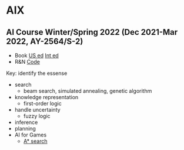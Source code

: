 # AIX

## AI Course Winter/Spring 2022 (Dec 2021-Mar 2022, AY-2564/S-2)
  * Book [US ed](http://aima.cs.berkeley.edu/) [Int ed](http://aima.cs.berkeley.edu/global-index.html)
  * R&N [Code](https://github.com/aimacode)

Key: identify the essense
* search
  * beam search, simulated annealing, genetic algorithm
* knowledge representation
  * first-order logic 
* handle uncertainty
  * fuzzy logic
* inference
* planning
* AI for Games
  * [A* search](https://gabrielgambetta.com/generic-search.html)
